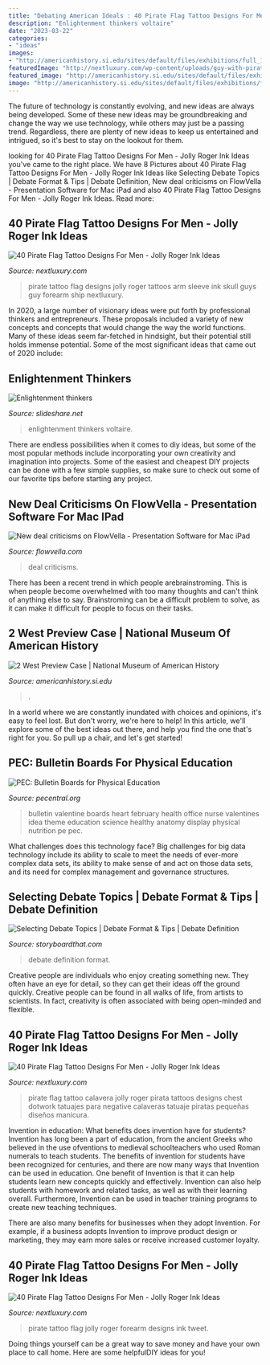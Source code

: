 ```yaml
---
title: "Debating American Ideals : 40 Pirate Flag Tattoo Designs For Men"
description: "Enlightenment thinkers voltaire"
date: "2023-03-22"
categories:
- "ideas"
images:
- "http://americanhistory.si.edu/sites/default/files/exhibitions/full_1200.jpg"
featuredImage: "http://nextluxury.com/wp-content/uploads/guy-with-pirate-flag-black-and-grey-ink-tattoo-on-inner-arm.jpg"
featured_image: "http://americanhistory.si.edu/sites/default/files/exhibitions/full_1200.jpg"
image: "http://americanhistory.si.edu/sites/default/files/exhibitions/full_1200.jpg"
---
```



The future of technology is constantly evolving, and new ideas are always being developed. Some of these new ideas may be groundbreaking and change the way we use technology, while others may just be a passing trend. Regardless, there are plenty of new ideas to keep us entertained and intrigued, so it's best to stay on the lookout for them.

	

		
looking for 40 Pirate Flag Tattoo Designs For Men - Jolly Roger Ink Ideas you've came to the right place. We have 8 Pictures about 40 Pirate Flag Tattoo Designs For Men - Jolly Roger Ink Ideas like Selecting Debate Topics | Debate Format &amp; Tips | Debate Definition, New deal criticisms on FlowVella - Presentation Software for Mac iPad and also 40 Pirate Flag Tattoo Designs For Men - Jolly Roger Ink Ideas. Read more:
		
    
## 40 Pirate Flag Tattoo Designs For Men - Jolly Roger Ink Ideas

<img loading=lazy src="http://nextluxury.com/wp-content/uploads/guy-with-pirate-flag-black-and-grey-ink-tattoo-on-inner-arm.jpg" onerror="this.onerror=null;this.src='https://tse1.mm.bing.net/th?id=OIP.DHl9U-gjhh_5reXBOSAkAwHaHa&amp;pid=15.1';" alt="40 Pirate Flag Tattoo Designs For Men - Jolly Roger Ink Ideas">

_Source: nextluxury.com_

>pirate tattoo flag designs jolly roger tattoos arm sleeve ink skull guys guy forearm ship nextluxury. 

	

In 2020, a large number of visionary ideas were put forth by professional thinkers and entrepreneurs. These proposals included a variety of new concepts and concepts that would change the way the world functions. Many of these ideas seem far-fetched in hindsight, but their potential still holds immense potential. Some of the most significant ideas that came out of 2020 include: 

    
## Enlightenment Thinkers

<img loading=lazy src="https://image.slidesharecdn.com/enlightenmentthinkers-150106163005-conversion-gate01/95/enlightenment-thinkers-11-638.jpg?cb=1420561895" onerror="this.onerror=null;this.src='https://tse3.mm.bing.net/th?id=OIP.Db4mpx4M4e4nL6hyUHZYJgHaFj&amp;pid=15.1';" alt="Enlightenment thinkers">

_Source: slideshare.net_

>enlightenment thinkers voltaire. 

	

There are endless possibilities when it comes to diy ideas, but some of the most popular methods include incorporating your own creativity and imagination into projects. Some of the easiest and cheapest DIY projects can be done with a few simple supplies, so make sure to check out some of our favorite tips before starting any project.

    
## New Deal Criticisms On FlowVella - Presentation Software For Mac IPad

<img loading=lazy src="https://91b6be3bd2294a24b7b5-da4c182123f5956a3d22aa43eb816232.ssl.cf1.rackcdn.com/contentItem-6380387-51160037-6k4luzsqwepz2-or.jpg" onerror="this.onerror=null;this.src='https://tse4.mm.bing.net/th?id=OIP.b5wqJ-KmhWveEjxlYZPzJQHaFa&amp;pid=15.1';" alt="New deal criticisms on FlowVella - Presentation Software for Mac iPad">

_Source: flowvella.com_

>deal criticisms. 

	

There has been a recent trend in which people arebrainstroming. This is when people become overwhelmed with too many thoughts and can't think of anything else to say. Brainstroming can be a difficult problem to solve, as it can make it difficult for people to focus on their tasks.

    
## 2 West Preview Case | National Museum Of American History

<img loading=lazy src="http://americanhistory.si.edu/sites/default/files/exhibitions/full_1200.jpg" onerror="this.onerror=null;this.src='https://tse2.mm.bing.net/th?id=OIP.DPauRwec7whXquExbH3K4AHaLH&amp;pid=15.1';" alt="2 West Preview Case | National Museum of American History">

_Source: americanhistory.si.edu_

>. 

	

In a world where we are constantly inundated with choices and opinions, it's easy to feel lost. But don't worry, we're here to help! In this article, we'll explore some of the best ideas out there, and help you find the one that's right for you. So pull up a chair, and let's get started!

    
## PEC: Bulletin Boards For Physical Education

<img loading=lazy src="http://www.pecentral.org/BulletinBoard/Images/532.jpg" onerror="this.onerror=null;this.src='https://tse2.mm.bing.net/th?id=OIP.Sevg0tX0E_O8i7iOcETG1wHaFj&amp;pid=15.1';" alt="PEC: Bulletin Boards for Physical Education">

_Source: pecentral.org_

>bulletin valentine boards heart february health office nurse valentines idea theme education science healthy anatomy display physical nutrition pe pec. 

	

What challenges does this technology face?
Big challenges for big data technology include its ability to scale to meet the needs of ever-more complex data sets, its ability to make sense of and act on those data sets, and its need for complex management and governance structures.

    
## Selecting Debate Topics | Debate Format &amp; Tips | Debate Definition

<img loading=lazy src="https://cdn.storyboardthat.com/site-images/articles/ela/debate.png" onerror="this.onerror=null;this.src='https://tse1.mm.bing.net/th?id=OIP.v_GQdShC8HE1oNyG_ji_6gHaEJ&amp;pid=15.1';" alt="Selecting Debate Topics | Debate Format &amp; Tips | Debate Definition">

_Source: storyboardthat.com_

>debate definition format. 

	

Creative people are individuals who enjoy creating something new. They often have an eye for detail, so they can get their ideas off the ground quickly. Creative people can be found in all walks of life, from artists to scientists. In fact, creativity is often associated with being open-minded and flexible.

    
## 40 Pirate Flag Tattoo Designs For Men - Jolly Roger Ink Ideas

<img loading=lazy src="http://nextluxury.com/wp-content/uploads/dotwork-negative-space-guys-pirate-flag-upper-chest-tattoos.jpg" onerror="this.onerror=null;this.src='https://tse4.mm.bing.net/th?id=OIP.suwxPVcHsvJ1A-xwxZM2aAHaHa&amp;pid=15.1';" alt="40 Pirate Flag Tattoo Designs For Men - Jolly Roger Ink Ideas">

_Source: nextluxury.com_

>pirate flag tattoo calavera jolly roger pirata tattoos designs chest dotwork tatuajes para negative calaveras tatuaje piratas pequeñas diseños manicura. 

	

Invention in education: What benefits does invention have for students?
Invention has long been a part of education, from the ancient Greeks who believed in the use ofventions to medieval schoolteachers who used Roman numerals to teach students. The benefits of invention for students have been recognized for centuries, and there are now many ways that Invention can be used in education. 
One benefit of Invention is that it can help students learn new concepts quickly and effectively. Invention can also help students with homework and related tasks, as well as with their learning overall. Furthermore, Invention can be used in teacher training programs to create new teaching techniques. 

There are also many benefits for businesses when they adopt Invention. For example, if a business adopts Invention to improve product design or marketing, they may earn more sales or receive increased customer loyalty.

    
## 40 Pirate Flag Tattoo Designs For Men - Jolly Roger Ink Ideas

<img loading=lazy src="http://nextluxury.com/wp-content/uploads/outer-forearm-guys-pirate-flag-tattoo-ideas.jpg" onerror="this.onerror=null;this.src='https://tse3.mm.bing.net/th?id=OIP.c2WkCuhWT1IuU6NFSzIOZQHaHa&amp;pid=15.1';" alt="40 Pirate Flag Tattoo Designs For Men - Jolly Roger Ink Ideas">

_Source: nextluxury.com_

>pirate tattoo flag jolly roger forearm designs ink tweet. 

	

Doing things yourself can be a great way to save money and have your own place to call home. Here are some helpfulDIY ideas for you!

